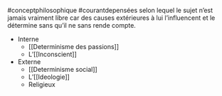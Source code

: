 #conceptphilosophique 
#courantdepensées selon lequel le sujet n’est jamais vraiment libre car des causes extérieures à lui l’influencent et le détermine sans qu’il ne sans rende compte.
- Interne
    - [[Determinisme des passions]]
    - L’[[Inconscient]]
- Externe
    - [[Determinisme social]]
    - L’[[Ideologie]]
    - Religieux
